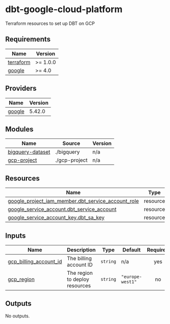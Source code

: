 # dbt-google-cloud-platform
Terraform resources to set up DBT on GCP

<!-- BEGIN_TF_DOCS -->
## Requirements

| Name | Version |
|------|---------|
| <a name="requirement_terraform"></a> [terraform](#requirement\_terraform) | >= 1.0.0 |
| <a name="requirement_google"></a> [google](#requirement\_google) | >= 4.0 |

## Providers

| Name | Version |
|------|---------|
| <a name="provider_google"></a> [google](#provider\_google) | 5.42.0 |

## Modules

| Name | Source | Version |
|------|--------|---------|
| <a name="module_bigquery-dataset"></a> [bigquery-dataset](#module\_bigquery-dataset) | ./bigquery | n/a |
| <a name="module_gcp-project"></a> [gcp-project](#module\_gcp-project) | ./gcp-project | n/a |

## Resources

| Name | Type |
|------|------|
| [google_project_iam_member.dbt_service_account_role](https://registry.terraform.io/providers/hashicorp/google/latest/docs/resources/project_iam_member) | resource |
| [google_service_account.dbt_service_account](https://registry.terraform.io/providers/hashicorp/google/latest/docs/resources/service_account) | resource |
| [google_service_account_key.dbt_sa_key](https://registry.terraform.io/providers/hashicorp/google/latest/docs/resources/service_account_key) | resource |

## Inputs

| Name | Description | Type | Default | Required |
|------|-------------|------|---------|:--------:|
| <a name="input_gcp_billing_account_id"></a> [gcp\_billing\_account\_id](#input\_gcp\_billing\_account\_id) | The billing account ID | `string` | n/a | yes |
| <a name="input_gcp_region"></a> [gcp\_region](#input\_gcp\_region) | The region to deploy resources | `string` | `"europe-west1"` | no |

## Outputs

No outputs.
<!-- END_TF_DOCS -->